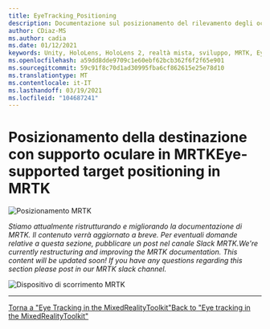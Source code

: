 ```yaml
---
title: EyeTracking_Positioning
description: Documentazione sul posizionamento del rilevamento degli occhi
author: CDiaz-MS
ms.author: cadia
ms.date: 01/12/2021
keywords: Unity, HoloLens, HoloLens 2, realtà mista, sviluppo, MRTK, EyeTracking,
ms.openlocfilehash: a59dd8dde9709c1e60ebf62bcb362f6f2f65e901
ms.sourcegitcommit: 59c91f8c70d1ad30995fba6cf862615e25e78d10
ms.translationtype: MT
ms.contentlocale: it-IT
ms.lasthandoff: 03/19/2021
ms.locfileid: "104687241"
---
```

# <a name="eye-supported-target-positioning-in-mrtk"></a><span data-ttu-id="a836a-104">Posizionamento della destinazione con supporto oculare in MRTK</span><span class="sxs-lookup"><span data-stu-id="a836a-104">Eye-supported target positioning in MRTK</span></span>

![Posizionamento MRTK](../images/eye-tracking/mrtk_et_positioning.png)

<!-- TODO: Add content -->
<span data-ttu-id="a836a-106">_Stiamo attualmente ristrutturando e migliorando la documentazione di MRTK. Il contenuto verrà aggiornato a breve. Per eventuali domande relative a questa sezione, pubblicare un post nel canale Slack MRTK._</span><span class="sxs-lookup"><span data-stu-id="a836a-106">_We're currently restructuring and improving the MRTK documentation. This content will be updated soon! If you have any questions regarding this section please post in our MRTK slack channel._</span></span>

![Dispositivo di scorrimento MRTK](../images/eye-tracking/mrtk_et_positioning_slider.png)

---
[<span data-ttu-id="a836a-108">Torna a "Eye Tracking in the MixedRealityToolkit"</span><span class="sxs-lookup"><span data-stu-id="a836a-108">Back to "Eye tracking in the MixedRealityToolkit"</span></span>](EyeTracking_Main.md)
